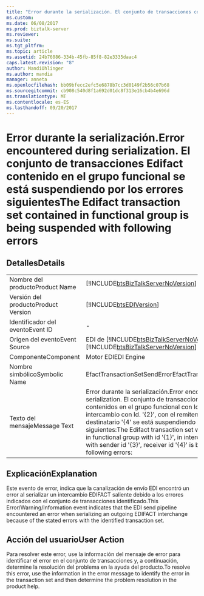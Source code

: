 ```yaml
---
title: "Error durante la serialización. El conjunto de transacciones contenido en el grupo funcional se está suspendiendo por los siguientes errores | Documentos de Microsoft"
ms.custom: 
ms.date: 06/08/2017
ms.prod: biztalk-server
ms.reviewer: 
ms.suite: 
ms.tgt_pltfrm: 
ms.topic: article
ms.assetid: 24b76086-334b-45fb-85f8-82e3335daac4
caps.latest.revision: "8"
author: MandiOhlinger
ms.author: mandia
manager: anneta
ms.openlocfilehash: bb09bfecc2efc5e6878b7cc3d0149f2b56c07b68
ms.sourcegitcommit: cb908c540d8f1a692d01dc8f313e16cb4b4e696d
ms.translationtype: MT
ms.contentlocale: es-ES
ms.lasthandoff: 09/20/2017
---
```

# <a name="error-encountered-during-serialization-the-edifact-transaction-set-contained-in-functional-group-is-being-suspended-with-following-errors"></a><span data-ttu-id="65dfa-103">Error durante la serialización.</span><span class="sxs-lookup"><span data-stu-id="65dfa-103">Error encountered during serialization.</span></span> <span data-ttu-id="65dfa-104">El conjunto de transacciones Edifact contenido en el grupo funcional se está suspendiendo por los errores siguientes</span><span class="sxs-lookup"><span data-stu-id="65dfa-104">The Edifact transaction set contained in functional group is being suspended with following errors</span></span>
## <a name="details"></a><span data-ttu-id="65dfa-105">Detalles</span><span class="sxs-lookup"><span data-stu-id="65dfa-105">Details</span></span>  
  
|||  
|-|-|  
|<span data-ttu-id="65dfa-106">Nombre del producto</span><span class="sxs-lookup"><span data-stu-id="65dfa-106">Product Name</span></span>|[!INCLUDE[btsBizTalkServerNoVersion](../includes/btsbiztalkservernoversion-md.md)]|  
|<span data-ttu-id="65dfa-107">Versión del producto</span><span class="sxs-lookup"><span data-stu-id="65dfa-107">Product Version</span></span>|[!INCLUDE[btsEDIVersion](../includes/btsediversion-md.md)]|  
|<span data-ttu-id="65dfa-108">Identificador del evento</span><span class="sxs-lookup"><span data-stu-id="65dfa-108">Event ID</span></span>|-|  
|<span data-ttu-id="65dfa-109">Origen del evento</span><span class="sxs-lookup"><span data-stu-id="65dfa-109">Event Source</span></span>|<span data-ttu-id="65dfa-110">EDI de [!INCLUDE[btsBizTalkServerNoVersion](../includes/btsbiztalkservernoversion-md.md)]</span><span class="sxs-lookup"><span data-stu-id="65dfa-110">[!INCLUDE[btsBizTalkServerNoVersion](../includes/btsbiztalkservernoversion-md.md)] EDI</span></span>|  
|<span data-ttu-id="65dfa-111">Componente</span><span class="sxs-lookup"><span data-stu-id="65dfa-111">Component</span></span>|<span data-ttu-id="65dfa-112">Motor EDI</span><span class="sxs-lookup"><span data-stu-id="65dfa-112">EDI Engine</span></span>|  
|<span data-ttu-id="65dfa-113">Nombre simbólico</span><span class="sxs-lookup"><span data-stu-id="65dfa-113">Symbolic Name</span></span>|<span data-ttu-id="65dfa-114">EfactTransactionSetSendError</span><span class="sxs-lookup"><span data-stu-id="65dfa-114">EfactTransactionSetSendError</span></span>|  
|<span data-ttu-id="65dfa-115">Texto del mensaje</span><span class="sxs-lookup"><span data-stu-id="65dfa-115">Message Text</span></span>|<span data-ttu-id="65dfa-116">Error durante la serialización.</span><span class="sxs-lookup"><span data-stu-id="65dfa-116">Error encountered during serialization.</span></span> <span data-ttu-id="65dfa-117">El conjunto de transacciones con Id. de contenidos en el grupo funcional con Id. '{1}', ' {0}' en el intercambio con Id. '{2}', con el remitente Id. '{3}', Id. de destinatario '\{4\' se está suspendiendo por los errores siguientes:</span><span class="sxs-lookup"><span data-stu-id="65dfa-117">The Edifact transaction set with id '{0}' contained in functional group with id '{1}', in interchange with id '{2}', with sender id '{3}', receiver id '{4}' is being suspended with following errors:</span></span>|  
  
## <a name="explanation"></a><span data-ttu-id="65dfa-118">Explicación</span><span class="sxs-lookup"><span data-stu-id="65dfa-118">Explanation</span></span>  
 <span data-ttu-id="65dfa-119">Este evento de error,  indica que la canalización de envío EDI encontró un error al serializar un intercambio EDIFACT saliente debido a los errores indicados con el conjunto de transacciones identificado.</span><span class="sxs-lookup"><span data-stu-id="65dfa-119">This Error/Warning/Information event indicates that the EDI send pipeline encountered an error when serializing an outgoing EDIFACT interchange because of the stated errors with the identified transaction set.</span></span>  
  
## <a name="user-action"></a><span data-ttu-id="65dfa-120">Acción del usuario</span><span class="sxs-lookup"><span data-stu-id="65dfa-120">User Action</span></span>  
 <span data-ttu-id="65dfa-121">Para resolver este error, use la información del mensaje de error para identificar el error en el conjunto de transacciones y, a continuación, determine la resolución del problema en la ayuda del producto.</span><span class="sxs-lookup"><span data-stu-id="65dfa-121">To resolve this error, use the information in the error message to identify the error in the transaction set and then determine the problem resolution in the product help.</span></span>